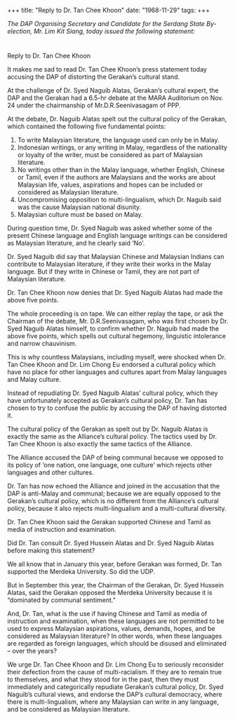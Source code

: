 +++ 
title: "Reply to Dr. Tan Chee Khoon"
date: "1968-11-29"
tags:
+++

_The DAP Organising Secretary and Candidate for the Serdang State By-election, Mr. Lim Kit Siang, today issued the following statement:_
# 
Reply to Dr. Tan Chee Khoon

It makes me sad to read Dr. Tan Chee Khoon’s press statement today accusing the DAP of distorting the Gerakan’s cultural stand.

At the challenge of Dr. Syed Naguib Alatas, Gerakan’s cultural expert, the DAP and the Gerakan had a 6.5-hr debate at the MARA Auditorium on Nov. 24 under the chairmanship of Mr.D.R.Seenivasagam of PPP.</u>

At the debate, Dr. Naguib Alatas spelt out the cultural policy of the Gerakan, which contained the following five fundamental points:

1.	To write Malaysian literature, the language used can only be in Malay.
2.	Indonesian writings, or any writing in Malay, regardless of the nationality or loyalty of the writer, must be considered as part of Malaysian literature.
3.	No writings other than in the Malay language, whether English, Chinese or Tamil, even if the authors are Malaysians and the works are about Malaysian life, values, aspirations and hopes can be included or considered as Malaysian literature.
4.	Uncompromising opposition to multi-lingualism, which Dr. Naguib said was the cause Malaysian national disunity.
5.	Malaysian culture must be based on Malay.

During question time, Dr. Syed Naguib was asked whether some of the present Chinese language and English language writings can be considered as Malaysian literature, and he clearly said ‘No’.

Dr. Syed Naguib did say that Malaysian Chinese and Malaysian Indians can contribute to Malaysian literature, if they write their works in the Malay language. But if they write in Chinese or Tamil, they are not part of Malaysian literature.

Dr. Tan Chee Khoon now denies that Dr. Syed Naguib Alatas had made the above five points.

The whole proceeding is on tape. We can either replay the tape, or ask the Chairman of the debate, Mr. D.R.Seenivasagam, who was first chosen by Dr. Syed Naguib Alatas himself, to confirm whether Dr. Naguib had made the above five points, which spells out cultural hegemony, linguistic intolerance and narrow chauvinism.

This is why countless Malaysians, including myself, were shocked when Dr. Tan Chee Khoon and Dr. Lim Chong Eu endorsed a cultural policy which have no place for other languages and cultures apart from Malay languages and Malay culture.

Instead of repudiating Dr. Syed Naguib Alatas’ cultural policy, which they have unfortunately accepted as Gerakan’s cultural policy, Dr. Tan has chosen to try to confuse the public by accusing the DAP of having distorted it.

The cultural policy of the Gerakan as spelt out by Dr. Naguib Alatas is exactly the same as the Alliance’s cultural policy. The tactics used by Dr. Tan Chee Khoon is also exactly the same tactics of the Alliance.

The Alliance accused the DAP of being communal because we opposed to its policy of ‘one nation, one language, one culture’ which rejects other languages and other cultures.

Dr. Tan has now echoed the Alliance and joined in the accusation that the DAP is anti-Malay and communal; because we are equally opposed to the Gerakan’s cultural policy, which is no different from the Alliance’s cultural policy, because it also rejects multi-lingualism and a multi-cultural diversity.

Dr. Tan Chee Khoon said the Gerakan supported Chinese and Tamil as media of instruction and examination.

Did Dr. Tan consult Dr. Syed Hussein Alatas and Dr. Syed Naguib Alatas before making this statement?

We all know that in January this year, before Gerakan was formed, Dr. Tan supported the Merdeka University. So did the UDP.

But in September this year, the Chairman of the Gerakan, Dr. Syed Hussein Alatas, said the Gerakan opposed the Merdeka University because it is “dominated by communal sentiment.”

And, Dr. Tan, what is the use if having Chinese and Tamil as media of instruction and examination, when these languages are not permitted to be used to express Malaysian aspirations, values, demands, hopes, and be considered as Malaysian literature? In other words, when these languages are regarded as foreign languages, which should be disused and eliminated – over the years?

We urge Dr. Tan Chee Khoon and Dr. Lim Chong Eu to seriously reconsider their defection from the cause of multi-racialism. If they are to remain true to themselves, and what they stood for in the past, then they must immediately and categorically repudiate Gerakan’s cultural policy, Dr. Syed Naguib’s cultural views, and endorse the DAP’s cultural democracy, where there is multi-lingualism, where any Malaysian can write in any language, and be considered as Malaysian literature.
 
